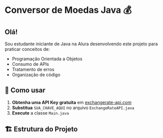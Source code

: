 # Conversor de Moedas Java 💰

## Olá!
Sou estudante iniciante de Java na Alura desenvolvendo este projeto para praticar conceitos de:
- Programação Orientada a Objetos
- Consumo de APIs
- Tratamento de erros
- Organização de código

## 🔧 Como usar
1. **Obtenha uma API Key gratuita** em [exchangerate-api.com](https://www.exchangerate-api.com)
2. **Substitua** `SUA_CHAVE_AQUI` no arquivo `ExchangeRateAPI.java`
3. **Execute** a classe `Main.java`

## 🏗️ Estrutura do Projeto
